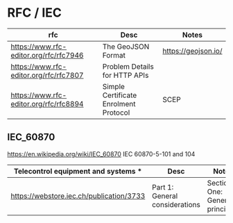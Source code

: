 # RFC / IEC

| rfc                                      | Desc                                  | Notes                 |
| -                                        | -                                     | -                     |
| <https://www.rfc-editor.org/rfc/rfc7946> | The GeoJSON Format                    | <https://geojson.io/> |
| <https://www.rfc-editor.org/rfc/rfc7807> | Problem Details for HTTP APIs         |                       |
| <https://www.rfc-editor.org/rfc/rfc8894> | Simple Certificate Enrolment Protocol | SCEP                  |

## IEC_60870

<https://en.wikipedia.org/wiki/IEC_60870> IEC 60870-5-101 and 104

| Telecontrol equipment and systems *        | Desc                                  | Notes                           |
| -                                          | -                                     | -                               |
| <https://webstore.iec.ch/publication/3733> | Part 1: General considerations        | Section One: General principles |
